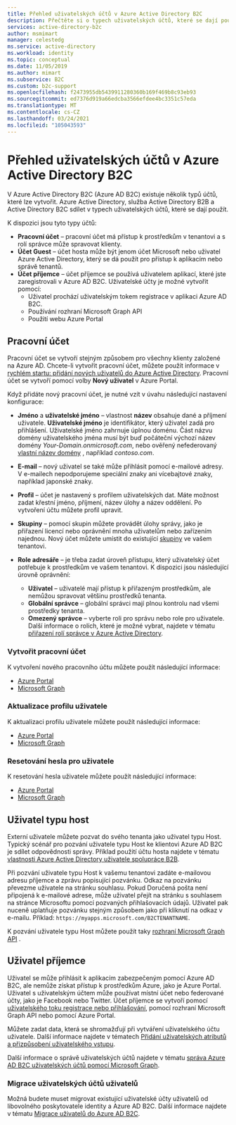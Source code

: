 ```yaml
---
title: Přehled uživatelských účtů v Azure Active Directory B2C
description: Přečtěte si o typech uživatelských účtů, které se dají použít v Azure Active Directory B2C.
services: active-directory-b2c
author: msmimart
manager: celestedg
ms.service: active-directory
ms.workload: identity
ms.topic: conceptual
ms.date: 11/05/2019
ms.author: mimart
ms.subservice: B2C
ms.custom: b2c-support
ms.openlocfilehash: f2473955db5439911280360b169f469b8c93eb93
ms.sourcegitcommit: ed7376d919a66edcba3566efdee4bc3351c57eda
ms.translationtype: MT
ms.contentlocale: cs-CZ
ms.lasthandoff: 03/24/2021
ms.locfileid: "105043593"
---
```

# <a name="overview-of-user-accounts-in-azure-active-directory-b2c"></a>Přehled uživatelských účtů v Azure Active Directory B2C

V Azure Active Directory B2C (Azure AD B2C) existuje několik typů účtů, které lze vytvořit. Azure Active Directory, služba Active Directory B2B a Active Directory B2C sdílet v typech uživatelských účtů, které se dají použít.

K dispozici jsou tyto typy účtů:

- **Pracovní účet** – pracovní účet má přístup k prostředkům v tenantovi a s rolí správce může spravovat klienty.
- **Účet Guest** – účet hosta může být jenom účet Microsoft nebo uživatel Azure Active Directory, který se dá použít pro přístup k aplikacím nebo správě tenantů.
- **Účet příjemce** – účet příjemce se používá uživatelem aplikací, které jste zaregistrovali v Azure AD B2C. Uživatelské účty je možné vytvořit pomocí:
  - Uživatel prochází uživatelským tokem registrace v aplikaci Azure AD B2C.
  - Používání rozhraní Microsoft Graph API
  - Použití webu Azure Portal

## <a name="work-account"></a>Pracovní účet

Pracovní účet se vytvoří stejným způsobem pro všechny klienty založené na Azure AD. Chcete-li vytvořit pracovní účet, můžete použít informace v [rychlém startu: přidání nových uživatelů do Azure Active Directory](../active-directory/fundamentals/add-users-azure-active-directory.md). Pracovní účet se vytvoří pomocí volby **Nový uživatel** v Azure Portal.

Když přidáte nový pracovní účet, je nutné vzít v úvahu následující nastavení konfigurace:

- **Jméno** a **uživatelské jméno** – vlastnost **název** obsahuje dané a příjmení uživatele. **Uživatelské jméno** je identifikátor, který uživatel zadá pro přihlášení. Uživatelské jméno zahrnuje úplnou doménu. Část názvu domény uživatelského jména musí být buď počáteční výchozí název domény *Your-Domain.onmicrosoft.com*, nebo ověřený nefederovaný [vlastní název domény](../active-directory/fundamentals/add-custom-domain.md) , například *contoso.com*. 
- **E-mail** – nový uživatel se také může přihlásit pomocí e-mailové adresy. V e-mailech nepodporujeme speciální znaky ani vícebajtové znaky, například japonské znaky.
- **Profil** – účet je nastavený s profilem uživatelských dat. Máte možnost zadat křestní jméno, příjmení, název úlohy a název oddělení. Po vytvoření účtu můžete profil upravit.
- **Skupiny** – pomocí skupin můžete provádět úlohy správy, jako je přiřazení licencí nebo oprávnění mnoha uživatelům nebo zařízením najednou. Nový účet můžete umístit do existující [skupiny](../active-directory/fundamentals/active-directory-groups-create-azure-portal.md) ve vašem tenantovi.
- **Role adresáře** – je třeba zadat úroveň přístupu, který uživatelský účet potřebuje k prostředkům ve vašem tenantovi. K dispozici jsou následující úrovně oprávnění:

    - **Uživatel** – uživatelé mají přístup k přiřazeným prostředkům, ale nemůžou spravovat většinu prostředků tenanta.
    - **Globální správce** – globální správci mají plnou kontrolu nad všemi prostředky tenanta.
    - **Omezený správce** – vyberte roli pro správu nebo role pro uživatele. Další informace o rolích, které je možné vybrat, najdete v tématu [přiřazení rolí správce v Azure Active Directory](../active-directory/roles/permissions-reference.md).

### <a name="create-a-work-account"></a>Vytvořit pracovní účet

K vytvoření nového pracovního účtu můžete použít následující informace:

- [Azure Portal](../active-directory/fundamentals/add-users-azure-active-directory.md)
- [Microsoft Graph](/graph/api/user-post-users)

### <a name="update-a-user-profile"></a>Aktualizace profilu uživatele

K aktualizaci profilu uživatele můžete použít následující informace:

- [Azure Portal](../active-directory/fundamentals/active-directory-users-profile-azure-portal.md)
- [Microsoft Graph](/graph/api/user-update)

### <a name="reset-a-password-for-a-user"></a>Resetování hesla pro uživatele

K resetování hesla uživatele můžete použít následující informace:

- [Azure Portal](../active-directory/fundamentals/active-directory-users-reset-password-azure-portal.md)
- [Microsoft Graph](/graph/api/user-update)

## <a name="guest-user"></a>Uživatel typu host

Externí uživatele můžete pozvat do svého tenanta jako uživatel typu Host. Typický scénář pro pozvání uživatele typu Host ke klientovi Azure AD B2C je sdílet odpovědnosti správy. Příklad použití účtu hosta najdete v tématu [vlastnosti Azure Active Directory uživatele spolupráce B2B](../active-directory/external-identities/user-properties.md).

Při pozvání uživatele typu Host k vašemu tenantovi zadáte e-mailovou adresu příjemce a zprávu popisující pozvánku. Odkaz na pozvánku převezme uživatele na stránku souhlasu. Pokud Doručená pošta není připojená k e-mailové adrese, může uživatel přejít na stránku s souhlasem na stránce Microsoftu pomocí pozvaných přihlašovacích údajů. Uživatel pak nuceně uplatňuje pozvánku stejným způsobem jako při kliknutí na odkaz v e-mailu. Příklad: `https://myapps.microsoft.com/B2CTENANTNAME`.

K pozvání uživatele typu Host můžete použít taky [rozhraní Microsoft Graph API](/graph/api/invitation-post?view=graph-rest-beta) .

## <a name="consumer-user"></a>Uživatel příjemce

Uživatel se může přihlásit k aplikacím zabezpečeným pomocí Azure AD B2C, ale nemůže získat přístup k prostředkům Azure, jako je Azure Portal. Uživatel s uživatelským účtem může používat místní účet nebo federované účty, jako je Facebook nebo Twitter. Účet příjemce se vytvoří pomocí [uživatelského toku registrace nebo přihlašování](user-flow-overview.md), pomocí rozhraní Microsoft Graph API nebo pomocí Azure Portal.

Můžete zadat data, která se shromažďují při vytváření uživatelského účtu uživatele. Další informace najdete v tématech [Přidání uživatelských atributů a přizpůsobení uživatelského vstupu](configure-user-input.md).

Další informace o správě uživatelských účtů najdete v tématu [správa Azure AD B2C uživatelských účtů pomocí Microsoft Graph](./microsoft-graph-operations.md).

### <a name="migrate-consumer-user-accounts"></a>Migrace uživatelských účtů uživatelů

Možná budete muset migrovat existující uživatelské účty uživatelů od libovolného poskytovatele identity a Azure AD B2C. Další informace najdete v tématu [Migrace uživatelů do Azure AD B2C](user-migration.md).
